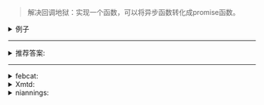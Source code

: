 
> 解决回调地狱：实现一个函数，可以将异步函数转化成promise函数。

<details>
<summary>例子</summary>
例如：```node```中```fs```模块的读文件```API```: ```fs.readFile(path[, options], callback)```；写文件```fs.writeFile(path[, options], callback)```。

当我们要对a.txt文件进行读取，写入'hello world'，再读取b.txt并将b.txt内容追加到a.txt：
**调用原生API写法如下：**
```js
import * as fs from 'fs';

// 读取
fs.readFile('a.txt', (error, data) => {
    if (error) {
        console.error(error);

        throw error;
    }

    console.log(data);
    const dataBuffer = new Uint8Array(Buffer.from('hello world'));

    fs.writeFile('a.txt', dataBuffer, error => {
        if (error) {
            console.error(error);

            throw error;
        }

        fs.readFile('b.txt', (error, data) => {
            if (error) {
                console.error(error);

                throw error;
            }

            fs.writeFile('a.txt', data, error => {
                if (error) {
                    console.error(error);

                    throw error;
                }
                // 如果...
            })
        })
    })
})
```
**将API封装程Promise后到写法如下：**
```js
import * as fs from 'fs';

const readFile = promisify(fs.readFile);
const writeFile = promisify(fs.writeFile);

(async () => {
   try {
        let data = await readFile('a.txt');

        console.log(data);

        const dataBuffer = new Uint8Array(Buffer.from('hello world'));

        await writeFile('a.txt', dataBuffer);

        data = await readFile('b.txt');

        await writeFile('a.txt', data);
   } catch (error) {
       console.error(error);
   }
})()
```
</details>

----

<details>
<summary>推荐答案:</summary>

```js
const promisify = fnWithCallback =>
    (...args) => new Promise((resolve, reject) =>
        fnWithCallback(
            ...args,
            (err, result) => err ? reject(err) : resolve(result)
        )
    )
```
</details>

----

<details>
<summary>febcat:</summary>

```javascript
const promisify = fuc => (file, dataBuffer) =>
  new Promise(resolve =>
    if (dataBuffer) { // write
      fuc(file, dataBuffer, err => {
        if(err) {
          console.log('write error', err)

          throw error
        } else resolve()
      })
    } else { // reade
      fuc(file, (err, data) => {
        if (err) {
          console.log('read error', err)

          throw error
        } else resolve(data)
      })
    }
  )
```
</details>

<details>
<summary>Xmtd:</summary>

```js
let promisify = function (fn) {
    return function (...args) {
        return new Promise((resolve, reject) => {
            fn(...args, (error, data) => {
                if (error) {
                    reject(error);
                }
                resolve(data);
            })
        })
    }
};
```

</details>

<details>
<summary>niannings:</summary>

```js
const promisify = fnWithCallback =>
    (...args) => new Promise((resolve, reject) =>
        fnWithCallback(
            ...args,
            (err, result) => err ? reject(err) : resolve(result)
        )
    )
```
</details>
